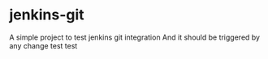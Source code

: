 # jenkins-git
A simple project to test jenkins git integration
And it should be triggered by any change
test
test
